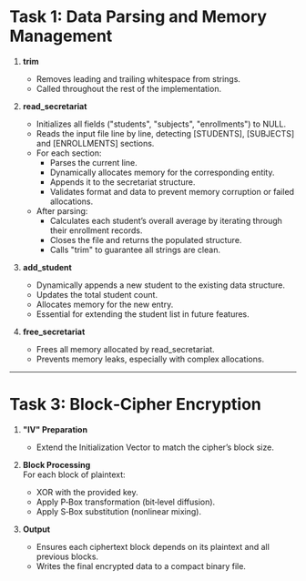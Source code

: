 # Task 1: Data Parsing and Memory Management

1. **trim**  
   - Removes leading and trailing whitespace from strings.    
   - Called throughout the rest of the implementation.

2. **read_secretariat**  
   - Initializes all fields ("students", "subjects", "enrollments") to NULL.  
   - Reads the input file line by line, detecting [STUDENTS], [SUBJECTS] and [ENROLLMENTS] sections.  
   - For each section:  
     - Parses the current line.  
     - Dynamically allocates memory for the corresponding entity.  
     - Appends it to the secretariat structure.  
     - Validates format and data to prevent memory corruption or failed allocations.  
   - After parsing:  
     - Calculates each student’s overall average by iterating through their enrollment records.  
     - Closes the file and returns the populated structure.  
     - Calls "trim" to guarantee all strings are clean.

3. **add_student**  
   - Dynamically appends a new student to the existing data structure.  
   - Updates the total student count.  
   - Allocates memory for the new entry.  
   - Essential for extending the student list in future features.

4. **free_secretariat**  
   - Frees all memory allocated by read_secretariat.  
   - Prevents memory leaks, especially with complex allocations.

---

# Task 3: Block‐Cipher Encryption

1. **"IV" Preparation**  
   - Extend the Initialization Vector to match the cipher’s block size.

2. **Block Processing**  
   For each block of plaintext:  
   - XOR with the provided key.  
   - Apply P‐Box transformation (bit‐level diffusion).  
   - Apply S‐Box substitution (nonlinear mixing).

3. **Output**  
   - Ensures each ciphertext block depends on its plaintext and all previous blocks.  
   - Writes the final encrypted data to a compact binary file.